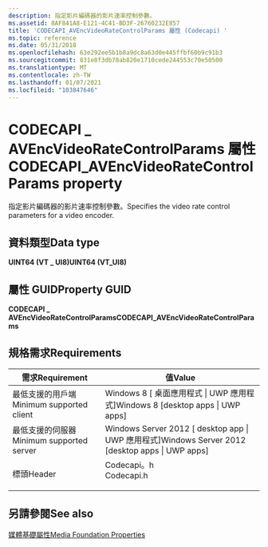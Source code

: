 ```yaml
---
description: 指定影片編碼器的影片速率控制參數。
ms.assetid: 8AF841A8-E121-4C41-BD3F-26760232E857
title: 'CODECAPI_AVEncVideoRateControlParams 屬性 (Codecapi) '
ms.topic: reference
ms.date: 05/31/2018
ms.openlocfilehash: 63e292ee5b1b8a9dc8a63d0e445ffbf60b9c91b3
ms.sourcegitcommit: 831e8f3db78ab820e1710cede244553c70e50500
ms.translationtype: MT
ms.contentlocale: zh-TW
ms.lasthandoff: 01/07/2021
ms.locfileid: "103847646"
---
```

# <a name="codecapi_avencvideoratecontrolparams-property"></a><span data-ttu-id="24443-103">CODECAPI \_ AVEncVideoRateControlParams 屬性</span><span class="sxs-lookup"><span data-stu-id="24443-103">CODECAPI\_AVEncVideoRateControlParams property</span></span>

<span data-ttu-id="24443-104">指定影片編碼器的影片速率控制參數。</span><span class="sxs-lookup"><span data-stu-id="24443-104">Specifies the video rate control parameters for a video encoder.</span></span>

## <a name="data-type"></a><span data-ttu-id="24443-105">資料類型</span><span class="sxs-lookup"><span data-stu-id="24443-105">Data type</span></span>

<span data-ttu-id="24443-106">**UINT64 (VT \_ UI8)**</span><span class="sxs-lookup"><span data-stu-id="24443-106">**UINT64 (VT\_UI8)**</span></span>

## <a name="property-guid"></a><span data-ttu-id="24443-107">屬性 GUID</span><span class="sxs-lookup"><span data-stu-id="24443-107">Property GUID</span></span>

<span data-ttu-id="24443-108">**CODECAPI \_ AVEncVideoRateControlParams**</span><span class="sxs-lookup"><span data-stu-id="24443-108">**CODECAPI\_AVEncVideoRateControlParams**</span></span>

## <a name="requirements"></a><span data-ttu-id="24443-109">規格需求</span><span class="sxs-lookup"><span data-stu-id="24443-109">Requirements</span></span>



| <span data-ttu-id="24443-110">需求</span><span class="sxs-lookup"><span data-stu-id="24443-110">Requirement</span></span> | <span data-ttu-id="24443-111">值</span><span class="sxs-lookup"><span data-stu-id="24443-111">Value</span></span> |
|-------------------------------------|---------------------------------------------------------------------------------------|
| <span data-ttu-id="24443-112">最低支援的用戶端</span><span class="sxs-lookup"><span data-stu-id="24443-112">Minimum supported client</span></span><br/> | <span data-ttu-id="24443-113">Windows 8 \[ 桌面應用程式 \| UWP 應用程式\]</span><span class="sxs-lookup"><span data-stu-id="24443-113">Windows 8 \[desktop apps \| UWP apps\]</span></span><br/>                                     |
| <span data-ttu-id="24443-114">最低支援的伺服器</span><span class="sxs-lookup"><span data-stu-id="24443-114">Minimum supported server</span></span><br/> | <span data-ttu-id="24443-115">Windows Server 2012 \[ desktop app \| UWP 應用程式\]</span><span class="sxs-lookup"><span data-stu-id="24443-115">Windows Server 2012 \[desktop apps \| UWP apps\]</span></span><br/>                           |
| <span data-ttu-id="24443-116">標頭</span><span class="sxs-lookup"><span data-stu-id="24443-116">Header</span></span><br/>                   | <dl> <span data-ttu-id="24443-117"><dt>Codecapi。h</dt></span><span class="sxs-lookup"><span data-stu-id="24443-117"><dt>Codecapi.h</dt></span></span> </dl> |



## <a name="see-also"></a><span data-ttu-id="24443-118">另請參閱</span><span class="sxs-lookup"><span data-stu-id="24443-118">See also</span></span>

<dl> <dt>

[<span data-ttu-id="24443-119">媒體基礎屬性</span><span class="sxs-lookup"><span data-stu-id="24443-119">Media Foundation Properties</span></span>](media-foundation-properties.md)
</dt> </dl>

 

 




